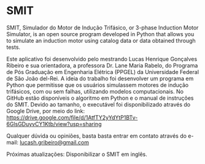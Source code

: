 # SMIT
SMIT, Simulador do Motor de Indução Trifásico, or 3-phase Induction Motor Simulator, is an open source program developed in Python that allows you to simulate an induction motor using catalog data or data obtained through tests.

Este aplicativo foi desenvolvido pelo mestrando Lucas Henrique Gonçalves Ribeiro e sua orientadora, a professora Dr. Lane Maria Rabelo, do Programa de Pós Graduação em Engenharia Elétrica (PPGEL) da Universidade Federal de São João del-Rei. A ideia do trabalho foi desenvolver um programa em Python que permitisse que os usuários simulassem motores de indução trifásicos, com ou sem falhas, utilizando modelos computacionais.
No GitHub estão disponíveis o algoritmo em Python e o manual de instruções do SMIT. Devido ao tamanho, o executável foi disponibilizado através do Google Drive, por meio do link: https://drive.google.com/file/d/1AtfTY2yYdYtP1BTv-6GlsGDuyvCY1Ktb/view?usp=sharing

Qualquer dúvida ou opiniões, basta basta entrar em contato através do e-mail: lucash.gribeiro@gmail.com

Próximas atualizações: Disponibilizar o SMIT em inglês.
